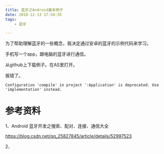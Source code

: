 ```yaml
---
title: 蓝牙之Android基本例子
date: 2018-12-13 17:54:35
tags:
	- 蓝牙

---
```




为了帮助理解蓝牙的一些概念，我决定通过安卓的蓝牙的示例代码来学习。

手机写一个app，跟电脑的蓝牙进行通信。

从github上下载例子。在AS里打开。

报错了。

```
Configuration 'compile' in project ':Application' is deprecated. Use 'implementation' instead.
```



# 参考资料

1、Android 蓝牙开发之搜索、配对、连接、通信大全

https://blog.csdn.net/qq_25827845/article/details/52997523

2、

